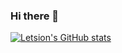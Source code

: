 ### Hi there 👋
[![Letsion's GitHub stats](https://github-readme-stats.vercel.app/api?username=Letsion&show_icons=true&theme=radical)](https://github.com/Letsion/github-readme-stats)
<!--
**Letsion/Letsion** is a ✨ _special_ ✨ repository because its `README.md` (this file) appears on your GitHub profile.

Here are some ideas to get you started:

- 🔭 I’m currently working on ...
- 🌱 I’m currently learning ...
- 👯 I’m looking to collaborate on ...
- 🤔 I’m looking for help with ...
- 💬 Ask me about ...
- 📫 How to reach me: ...
- 😄 Pronouns: ...
- ⚡ Fun fact: ...
-->

